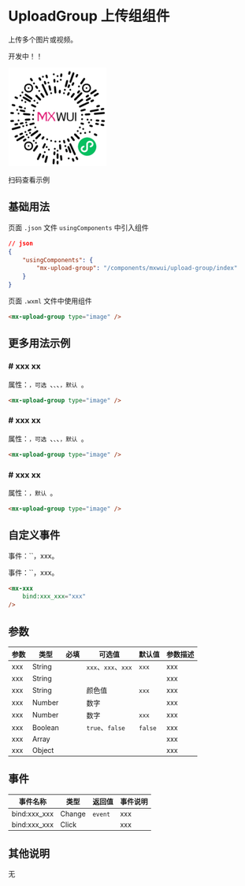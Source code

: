 # UploadGroup 上传组组件

上传多个图片或视频。

开发中！！

![扫码查看](../imgs/uploadGroup_qrcode.png)

扫码查看示例

## 基础用法
页面 `.json` 文件 `usingComponents` 中引入组件
```json
// json
{
    "usingComponents": {
        "mx-upload-group": "/components/mxwui/upload-group/index"
    }
}
```

页面 `.wxml` 文件中使用组件
```html
<mx-upload-group type="image" />
```

## 更多用法示例
### # xxx xx
属性：``，可选 ``、``、``、``，默认 ``。
```html
<mx-upload-group type="image" />
```

### # xxx xx
属性：``，可选 ``、``、``、``，默认 ``。
```html
<mx-upload-group type="image" />
```

### # xxx xx
属性：``，默认 ``。
```html
<mx-upload-group type="image" />
```

## 自定义事件
事件：``，xxx。

事件：``，xxx。
```html
<mx-xxx 
    bind:xxx_xxx="xxx" 
/>
```

<!-- ## 参数示意图
![组件参数分解示意图](../imgs/uploadGroup_params.png) -->

## 参数
|参数|类型|必填|可选值|默认值|参数描述|
|----|----|----|----|----|----|
|xxx|String||`xxx`、`xxx`、`xxx`|`xxx`|xxx|
|xxx|String||||xxx|
|xxx|String||颜色值|`xxx`|xxx|
|xxx|Number||数字||xxx|
|xxx|Number||数字|`xxx`|xxx|
|xxx|Boolean||`true`、`false`|`false`|xxx|
|xxx|Array||||xxx|
|xxx|Object||||xxx|

## 事件
|事件名称|类型|返回值|事件说明|
|----|----|----|----|
|bind:xxx_xxx|Change|`event`|xxx|
|bind:xxx_xxx|Click||xxx|

## 其他说明
无